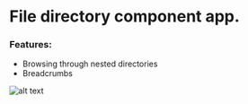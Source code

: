 # File directory component app.

### Features:
- Browsing through nested directories
- Breadcrumbs

![alt text](https://github.com/mintaras/file-directory-component/master/src/chrome-capture.gif "file-directory-component")
